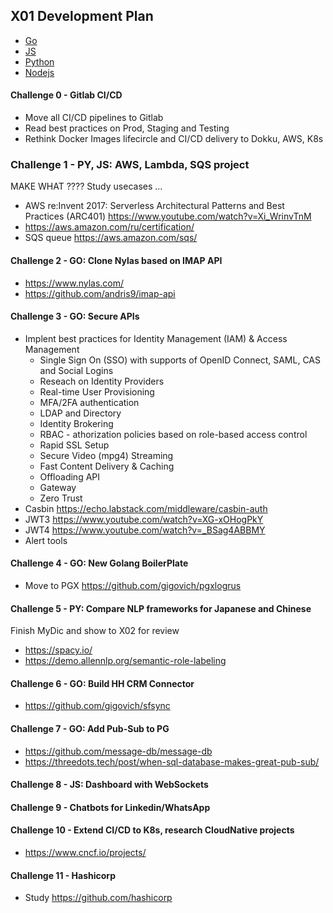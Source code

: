 ## X01 Development Plan
* [Go](../Golang-Checklist.md)
* [JS](../Frontend-Checklist.md)
* [Python](../Python-Checklist.md)
* [Nodejs](../Nodejs-Checklist.md)

#### Challenge 0 - Gitlab CI/CD 
* Move all CI/CD pipelines to Gitlab
* Read best practices on Prod, Staging and Testing 
* Rethink Docker Images lifecircle and CI/CD delivery to Dokku, AWS, K8s

### Challenge 1 - PY, JS: AWS, Lambda, SQS project
MAKE WHAT ???? Study usecases ...  
* AWS re:Invent 2017: Serverless Architectural Patterns and Best Practices (ARC401)
 https://www.youtube.com/watch?v=Xi_WrinvTnM
* https://aws.amazon.com/ru/certification/
* SQS queue https://aws.amazon.com/sqs/

#### Challenge 2 - GO: Clone Nylas based on IMAP API
* https://www.nylas.com/
* https://github.com/andris9/imap-api 

#### Challenge 3 - GO: Secure APIs
* Implent best practices for Identity Management (IAM) & Access Management
    - Single Sign On (SSO) with supports of OpenID Connect, SAML, CAS and Social Logins
    - Reseach on Identity Providers
    - Real-time User Provisioning
    - MFA/2FA authentication
    - LDAP and Directory
    - Identity Brokering
    - RBAC - athorization policies based on role-based access control
    - Rapid SSL Setup
    - Secure Video (mpg4) Streaming
    - Fast Content Delivery & Caching
    - Offloading API
    - Gateway
    - Zero Trust 
* Casbin https://echo.labstack.com/middleware/casbin-auth 
* JWT3 https://www.youtube.com/watch?v=XG-xOHogPkY 
* JWT4 https://www.youtube.com/watch?v=_BSag4ABBMY 
* Alert tools 

#### Challenge 4 - GO: New Golang BoilerPlate 
* Move to PGX https://github.com/gigovich/pgxlogrus 

#### Challenge 5 - PY: Compare NLP frameworks for Japanese and Chinese 
Finish MyDic and show to X02 for review

* https://spacy.io/
* https://demo.allennlp.org/semantic-role-labeling 

#### Challenge 6 - GO: Build HH CRM Connector 
* https://github.com/gigovich/sfsync 

#### Challenge 7 - GO: Add Pub-Sub to PG 
* https://github.com/message-db/message-db
* https://threedots.tech/post/when-sql-database-makes-great-pub-sub/ 

#### Challenge 8 - JS: Dashboard with WebSockets 

#### Challenge 9 - Chatbots for Linkedin/WhatsApp  

#### Challenge 10 - Extend CI/CD to K8s, research CloudNative projects
* https://www.cncf.io/projects/

#### Challenge 11 - Hashicorp 
* Study https://github.com/hashicorp  


